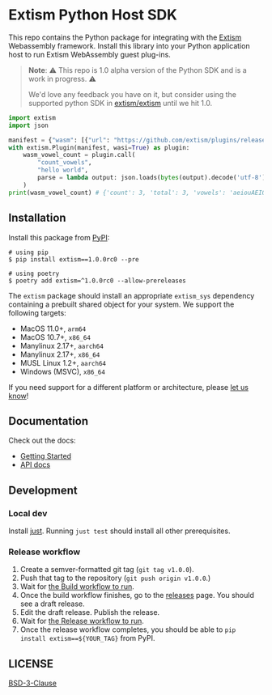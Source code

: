 # Extism Python Host SDK

This repo contains the Python package for integrating with the
[Extism](https://extism.org/) Webassembly framework. Install this library into
your Python application host to run Extism WebAssembly guest plug-ins.

> **Note**: :warning: This repo is 1.0 alpha version of the Python SDK and is a work in
> progress. :warning:
>
> We'd love any feedback you have on it, but consider using the supported
> python SDK in
> [extism/extism](https://github.com/extism/extism/tree/main/python) until we
> hit 1.0.

```python
import extism
import json

manifest = {"wasm": [{"url": "https://github.com/extism/plugins/releases/latest/download/count_vowels.wasm"}]}
with extism.Plugin(manifest, wasi=True) as plugin:
    wasm_vowel_count = plugin.call(
        "count_vowels",
        "hello world",
        parse = lambda output: json.loads(bytes(output).decode('utf-8'))
    )
print(wasm_vowel_count) # {'count': 3, 'total': 3, 'vowels': 'aeiouAEIOU'}
```

## Installation

Install this package from [PyPI](https://pypi.org/project/extism/):

```shell
# using pip
$ pip install extism==1.0.0rc0 --pre

# using poetry
$ poetry add extism=^1.0.0rc0 --allow-prereleases
```

The `extism` package should install an appropriate `extism_sys` dependency
containing a prebuilt shared object for your system. We support the following
targets:

- MacOS 11.0+, `arm64`
- MacOS 10.7+, `x86_64`
- Manylinux 2.17+, `aarch64`
- Manylinux 2.17+, `x86_64`
- MUSL Linux 1.2+, `aarch64`
- Windows (MSVC), `x86_64`

If you need support for a different platform or architecture, please [let us know][let-us-know]!

[let-us-know]: https://github.com/extism/extism/issues/new?title=Please+support+extism_sys+on+my+platform&labels=python&body=Hey%21+Could+you+support+%24PLATFORM+and%2For+%24ARCH%3F

## Documentation

Check out the docs:

- [Getting Started](https://extism.readthedocs.org/en/latest/)
- [API docs](https://extism.readthedocs.org/en/latest/)

## Development

### Local dev

Install [just](https://just.systems). Running `just test` should install all
other prerequisites.

### Release workflow

1. Create a semver-formatted git tag (`git tag v1.0.0`).
2. Push that tag to the repository (`git push origin v1.0.0`.)
3. Wait for [the Build workflow to run](https://github.com/extism/python-sdk/actions/workflows/build.yaml).
4. Once the build workflow finishes, go to the [releases](https://github.com/extism/python-sdk/releases) page. You should
   see a draft release.
5. Edit the draft release. Publish the release.
6. Wait for [the Release workflow to run](https://github.com/extism/python-sdk/actions/workflows/release.yaml).
7. Once the release workflow completes, you should be able to `pip install extism==${YOUR_TAG}` from PyPI.

## LICENSE

[BSD-3-Clause](./LICENSE)
